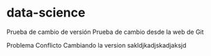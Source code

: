 # data-science

Prueba de cambio de versión
Prueba de cambio desde la web de Git

Problema
Conflicto
Cambiando la version
sakldjkadjskadjaksjd

